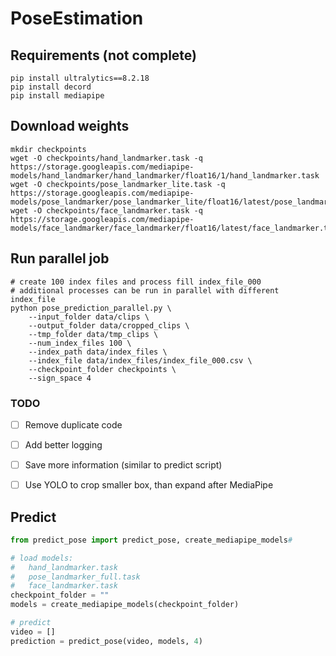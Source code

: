 # PoseEstimation

## Requirements (not complete)
```shell
pip install ultralytics==8.2.18
pip install decord
pip install mediapipe
```


## Download weights
```shell
mkdir checkpoints
wget -O checkpoints/hand_landmarker.task -q https://storage.googleapis.com/mediapipe-models/hand_landmarker/hand_landmarker/float16/1/hand_landmarker.task
wget -O checkpoints/pose_landmarker_lite.task -q https://storage.googleapis.com/mediapipe-models/pose_landmarker/pose_landmarker_lite/float16/latest/pose_landmarker_lite.task
wget -O checkpoints/face_landmarker.task -q https://storage.googleapis.com/mediapipe-models/face_landmarker/face_landmarker/float16/latest/face_landmarker.task
```

## Run parallel job
```shell
# create 100 index files and process fill index_file_000
# additional processes can be run in parallel with different index_file
python pose_prediction_parallel.py \
    --input_folder data/clips \
    --output_folder data/cropped_clips \
    --tmp_folder data/tmp_clips \
    --num_index_files 100 \
    --index_path data/index_files \
    --index_file data/index_files/index_file_000.csv \
    --checkpoint_folder checkpoints \
    --sign_space 4 
```

### TODO
 - [ ] Remove duplicate code 
 - [ ] Add better logging
 - [ ] Save more information (similar to predict script)
 - [ ] Use YOLO to crop smaller box, than expand after MediaPipe



## Predict
```python
from predict_pose import predict_pose, create_mediapipe_models#

# load models: 
#   hand_landmarker.task
#   pose_landmarker_full.task
#   face_landmarker.task
checkpoint_folder = ""
models = create_mediapipe_models(checkpoint_folder)

# predict
video = []
prediction = predict_pose(video, models, 4)
```
